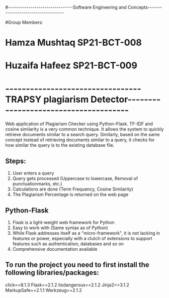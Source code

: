 #--------------------------------Software Engineering and Concepts------------------------------------


#Group Members:
# Hamza Mushtaq	SP21-BCT-008
# Huzaifa Hafeez SP21-BCT-009

# ---------------------------------TRAPSY plagiarism Detector--------------------------------------

Web application of Plagiarism Checker using Python-Flask. TF-IDF and cosine similarity is a very common technique. It allows the system to quickly retrieve documents similar to a search query. Similarly, based on the same concept instead of retrieving documents similar to a query, it checks for how similar the query is to the existing database file. 

## Steps:
1. User enters a query
2. Query gets processed (Uppercase to lowercase, Removal of punctuationmarks, etc.)
3. Calculations are done (Term Frequency, Cosine Similarity)
4. The Plagiarism Percentage is returned on the web page

## Python-Flask
1. Flask is a light-weight web framework for Python
2. Easy to  work with (Same syntax as of Python)
3. While Flask addresses itself as a "micro-framework", it is not lacking in features or power, especially with a clutch of extensions to support features such as authentication, databases and so on
4. Comprehensive documentation available

## To run the project you need to first install the following libraries/packages:
click==8.1.3
Flask==2.1.2
itsdangerous==2.1.2
Jinja2==3.1.2
MarkupSafe==2.1.1
Werkzeug==2.1.2

